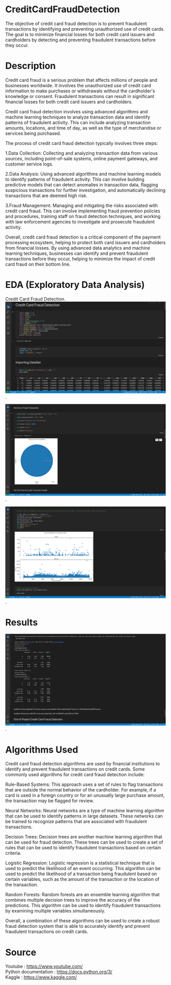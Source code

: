 # CreditCardFraudDetection
The objective of credit card fraud detection is to prevent fraudulent transactions by identifying and preventing unauthorized use of credit cards. The goal is to minimize financial losses for both credit card issuers and cardholders by detecting and preventing fraudulent transactions before they occur.

# Description
Credit card fraud is a serious problem that affects millions of people and businesses worldwide. It involves the unauthorized use of credit card information to make purchases or withdrawals without the cardholder's knowledge or consent. Fraudulent transactions can result in significant financial losses for both credit card issuers and cardholders.

Credit card fraud detection involves using advanced algorithms and machine learning techniques to analyze transaction data and identify patterns of fraudulent activity. This can include analyzing transaction amounts, locations, and time of day, as well as the type of merchandise or services being purchased.   

The process of credit card fraud detection typically involves three steps:

1.Data Collection: Collecting and analyzing transaction data from various sources, including point-of-sale systems, online payment gateways, and customer service logs.

2.Data Analysis: Using advanced algorithms and machine learning models to identify patterns of fraudulent activity. This can involve building predictive models that can detect anomalies in transaction data, flagging suspicious transactions for further investigation, and automatically declining transactions that are deemed high risk.

3.Fraud Management: Managing and mitigating the risks associated with credit card fraud. This can involve implementing fraud prevention policies and procedures, training staff on fraud detection techniques, and working with law enforcement agencies to investigate and prosecute fraudulent activity.

Overall, credit card fraud detection is a critical component of the payment processing ecosystem, helping to protect both card issuers and cardholders from financial losses. By using advanced data analytics and machine learning techniques, businesses can identify and prevent fraudulent transactions before they occur, helping to minimize the impact of credit card fraud on their bottom line.

# EDA (Exploratory Data Analysis) 
Credit Card Fraud Detection.  
![CreditCardfraud](CrediCardFraud.png).  

![Eda1](EDA!.png).  


![Eda1](EDA.png).  

# Results
![CreditCardfraud](CreditcardResults.png).  


# Algorithms Used
Credit card fraud detection algorithms are used by financial institutions to identify and prevent fraudulent transactions on credit cards. Some commonly used algorithms for credit card fraud detection include:

Rule-Based Systems: This approach uses a set of rules to flag transactions that are outside the normal behavior of the cardholder. For example, if a card is used in a foreign country or for an unusually large purchase amount, the transaction may be flagged for review.

Neural Networks: Neural networks are a type of machine learning algorithm that can be used to identify patterns in large datasets. These networks can be trained to recognize patterns that are associated with fraudulent transactions.

Decision Trees: Decision trees are another machine learning algorithm that can be used for fraud detection. These trees can be used to create a set of rules that can be used to identify fraudulent transactions based on certain criteria.

Logistic Regression: Logistic regression is a statistical technique that is used to predict the likelihood of an event occurring. This algorithm can be used to predict the likelihood of a transaction being fraudulent based on certain variables, such as the amount of the transaction or the location of the transaction.

Random Forests: Random forests are an ensemble learning algorithm that combines multiple decision trees to improve the accuracy of the predictions. This algorithm can be used to identify fraudulent transactions by examining multiple variables simultaneously.

Overall, a combination of these algorithms can be used to create a robust fraud detection system that is able to accurately identify and prevent fraudulent transactions on credit cards.

# Source 
Youtube : https://www.youtube.com/  
Python documentation : https://docs.python.org/3/  
Kaggle : https://www.kaggle.com/ 

